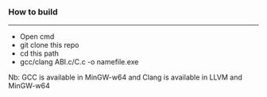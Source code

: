 ### How to build
----------------

-   Open cmd
-   git clone this repo
-   cd this path
-   gcc/clang ABI.c/C.c -o namefile.exe

Nb: GCC is available in MinGW-w64 and Clang is available in LLVM and MinGW-w64
